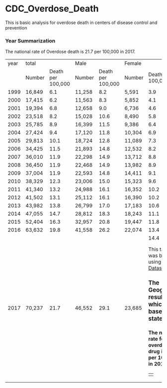 # CDC_Overdose_Death
This is basic analysis for overdose death in centers of disease control and prevention 
### Year Summarization
The national rate of Overdose death is 21.7 per 100,000 in 2017.


<table>
<tr>
<td colspan=1>year  <td colspan=2>total <td colspan=2 > Male <td colspan=2> Female
<tr>
<td colspan=1>  <td>Number <td> Death per 100,000  <td>Number <td> Death per 100,000  <td>Number <td> Death per 100,000
<tr>
<td >1999 <td >16,849 <td>6.1<td>11,258 <td>8.2 <td>5,591 <td> 3.9
<tr>
<td >2000 <td >17,415 <td>6.2<td>11,563 <td>8.3 <td>5,852 <td> 4.1
<tr>
<td >2001 <td >19,394 <td>6.8<td>12,658 <td>9.0 <td>6,736 <td> 4.6
<tr>
<td >2002 <td >23,518 <td>8.2<td>15,028 <td>10.6 <td>8,490 <td> 5.8
<tr>
<td >2003 <td >25,785 <td>8.9<td>16,399 <td>11.5  <td>9,386 <td> 6.4
<tr>
<td >2004 <td >27,424 <td>9.4<td>17,120  <td>11.8   <td>10,304  <td> 6.9
<tr>
<td >2005 <td >29,813 <td>10.1<td>18,724 <td>12.8   <td>11,089  <td>7.3 
<tr>
<td >2006 <td >34,425  <td>11.5<td>21,893 <td>14.8   <td>12,532  <td>8.2
<tr>
<td >2007 <td >36,010  <td>11.9<td>22,298 <td>14.9   <td>13,712  <td>8.8
<tr>
<td >2008 <td >36,450  <td>11.9<td>22,468 <td>14.9   <td>13,982  <td>8.9
<tr>
<td >2009 <td >37,004  <td>11.9<td>22,593 <td>14.8   <td>14,411  <td>9.1
<tr>
<td >2010 <td >38,329  <td>12.3<td>23,006 <td>15.0  <td>15,323  <td>9.6
<tr>
<td >2011 <td >41,340  <td>13.2<td>24,988 <td>16.1  <td>16,352  <td>10.2
<tr>
<td >2012 <td >41,502  <td>13.1<td>25,112 <td>16.1  <td>16,390  <td>10.2
<tr>
<td >2013 <td >43,982  <td>13.8<td>26,799 <td>17.0  <td>17,183  <td>10.6
<tr>
<td >2014 <td >47,055  <td>14.7<td>28,812 <td>18.3  <td>18,243  <td>11.1
<tr>
<td >2015 <td >52,404  <td>16.3<td>32,957 <td>20.8  <td>19,447  <td>11.8
<tr>
<td >2016 <td >63,632  <td>19.8<td>41,558 <td>26.2  <td>22,074  <td>13.4
<tr>
<td >2017 <td >70,237  <td>21.7<td>46,552 <td>29.1  <td>23,685  <td>14.4

This table was built using [CDC Dataset](https://www.cdc.gov/nchs/nvss/vsrr/drug-overdose-data.html).

### The Geographic results which based on state###
#### The national rate for overdose drug is 21.7 per 100000 in 2017 ####

<table>
<tr>
<td>

